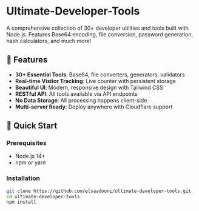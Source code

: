 # Ultimate-Developer-Tools
A comprehensive collection of 30+ developer utilities and tools built with Node.js. Features Base64 encoding, file conversion, password generation, hash calculators, and much more!


## 🌟 Features

- **30+ Essential Tools**: Base64, file converters, generators, validators
- **Real-time Visitor Tracking**: Live counter with persistent storage
- **Beautiful UI**: Modern, responsive design with Tailwind CSS
- **RESTful API**: All tools available via API endpoints
- **No Data Storage**: All processing happens client-side
- **Multi-server Ready**: Deploy anywhere with Cloudflare support

## 🚀 Quick Start

### Prerequisites
- Node.js 14+ 
- npm or yarn

### Installation
```bash
git clone https://github.com/elsaadouni/ultimate-developer-tools.git
cd ultimate-developer-tools
npm install
